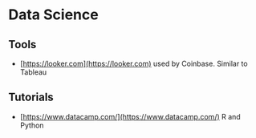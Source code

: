 # Data Science

## Tools

* [https://looker.com](https://looker.com) used by Coinbase. Similar to Tableau

## Tutorials

* [https://www.datacamp.com/](https://www.datacamp.com/) R and Python



